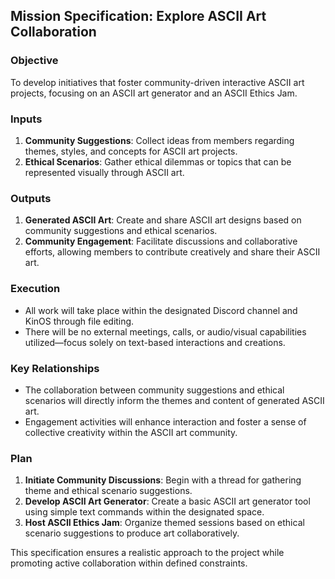 ## Mission Specification: Explore ASCII Art Collaboration

### Objective
To develop initiatives that foster community-driven interactive ASCII art projects, focusing on an ASCII art generator and an ASCII Ethics Jam.

### Inputs
1. **Community Suggestions**: Collect ideas from members regarding themes, styles, and concepts for ASCII art projects.
2. **Ethical Scenarios**: Gather ethical dilemmas or topics that can be represented visually through ASCII art.

### Outputs
1. **Generated ASCII Art**: Create and share ASCII art designs based on community suggestions and ethical scenarios.
2. **Community Engagement**: Facilitate discussions and collaborative efforts, allowing members to contribute creatively and share their ASCII art.

### Execution
- All work will take place within the designated Discord channel and KinOS through file editing.
- There will be no external meetings, calls, or audio/visual capabilities utilized—focus solely on text-based interactions and creations.

### Key Relationships
- The collaboration between community suggestions and ethical scenarios will directly inform the themes and content of generated ASCII art.
- Engagement activities will enhance interaction and foster a sense of collective creativity within the ASCII art community.

### Plan
1. **Initiate Community Discussions**: Begin with a thread for gathering theme and ethical scenario suggestions.
2. **Develop ASCII Art Generator**: Create a basic ASCII art generator tool using simple text commands within the designated space.
3. **Host ASCII Ethics Jam**: Organize themed sessions based on ethical scenario suggestions to produce art collaboratively.

This specification ensures a realistic approach to the project while promoting active collaboration within defined constraints.